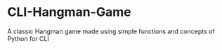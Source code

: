 # CLI-Hangman-Game
A classic Hangman game made using simple functions and concepts of Python for CLI
